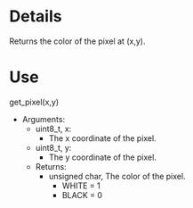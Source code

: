 # Details #

Returns the color of the pixel at (x,y).

# Use #
get\_pixel(x,y)
  * Arguments:
    * uint8\_t, x:
      * The x coordinate of the pixel.
    * uint8\_t, y:
      * The y coordinate of the pixel.
    * Returns:
      * unsigned char, The color of the pixel.
        * WHITE = 1
        * BLACK = 0